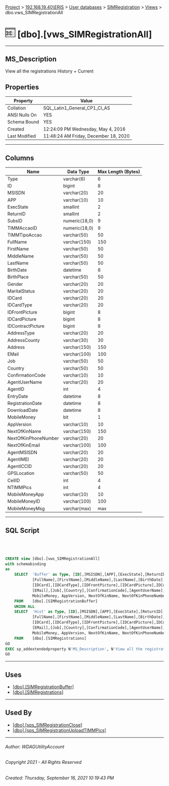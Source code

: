 #### 

[Project](../../../../index.md) > [192.168.19.40\\ERIS](../../../index.md) > [User databases](../../index.md) > [SIMRegistration](../index.md) > [Views](Views.md) > dbo.vws_SIMRegistrationAll

# ![Views](../../../../Images/View32.png) [dbo].[vws_SIMRegistrationAll]

---

## <a name="#description"></a>MS_Description

View all the registrations History + Current

## <a name="#properties"></a>Properties

| Property | Value |
|---|---|
| Collation | SQL_Latin1_General_CP1_CI_AS |
| ANSI Nulls On | YES |
| Schema Bound | YES |
| Created | 12:24:09 PM Wednesday, May 4, 2016 |
| Last Modified | 11:48:24 AM Friday, December 18, 2020 |


---

## <a name="#columns"></a>Columns

| Name | Data Type | Max Length (Bytes) |
|---|---|---|
| Type | varchar(6) | 6 |
| ID | bigint | 8 |
| MSISDN | varchar(20) | 20 |
| APP | varchar(10) | 10 |
| ExecState | smallint | 2 |
| ReturnID | smallint | 2 |
| SubsID | numeric(18,0) | 9 |
| TIMMAccaoID | numeric(18,0) | 9 |
| TIMMTipoAccao | varchar(50) | 50 |
| FullName | varchar(150) | 150 |
| FirstName | varchar(50) | 50 |
| MiddleName | varchar(50) | 50 |
| LastName | varchar(50) | 50 |
| BirthDate | datetime | 8 |
| BirthPlace | varchar(50) | 50 |
| Gender | varchar(20) | 20 |
| MaritalStatus | varchar(20) | 20 |
| IDCard | varchar(20) | 20 |
| IDCardType | varchar(20) | 20 |
| IDFrontPicture | bigint | 8 |
| IDCardPicture | bigint | 8 |
| IDContractPicture | bigint | 8 |
| AddressType | varchar(20) | 20 |
| AddressCounty | varchar(30) | 30 |
| Address | varchar(150) | 150 |
| EMail | varchar(100) | 100 |
| Job | varchar(50) | 50 |
| Country | varchar(50) | 50 |
| ConfirmationCode | varchar(10) | 10 |
| AgentUserName | varchar(20) | 20 |
| AgentID | int | 4 |
| EntryDate | datetime | 8 |
| RegistrationDate | datetime | 8 |
| DownloadDate | datetime | 8 |
| MobileMoney | bit | 1 |
| AppVersion | varchar(10) | 10 |
| NextOfKinName | varchar(150) | 150 |
| NextOfKinPhoneNumber | varchar(20) | 20 |
| NextOfKinEmail | varchar(100) | 100 |
| AgentMSISDN | varchar(20) | 20 |
| AgentIMEI | varchar(20) | 20 |
| AgentICCID | varchar(20) | 20 |
| GPSLocation | varchar(50) | 50 |
| CellID | int | 4 |
| NTIMMPics | int | 4 |
| MobileMoneyApp | varchar(10) | 10 |
| MobileMoneyID | varchar(100) | 100 |
| MobileMoneyMsg | varchar(max) | max |


---

## <a name="#sqlscript"></a>SQL Script

```sql



CREATE view [dbo].[vws_SIMRegistrationAll]
with schemabinding
as
	SELECT	'Buffer' as Type, [ID],[MSISDN],[APP],[ExecState],[ReturnID],[SubsID],[TIMMAccaoID],[TIMMTipoAccao],
			[FullName],[FirstName],[MiddleName],[LastName],[BirthDate],[BirthPlace],[Gender],[MaritalStatus],
			[IDCard],[IDCardType],[IDFrontPicture],[IDCardPicture],IDContractPicture, [AddressType],[AddressCounty],[Address],-- IDSignaturePicture,
			[EMail],[Job],[Country],[ConfirmationCode],[AgentUserName],[AgentID],[EntryDate],[RegistrationDate],[DownloadDate],
			MobileMoney, AppVersion, NextOfKinName, NextOfKinPhoneNumber, NextOfKinEmail, AgentMSISDN, AgentIMEI, AgentICCID, GPSLocation, CellID, NTIMMPics, MobileMoneyApp, [MobileMoneyID], MobileMoneyMsg
	FROM	[dbo].[SIMRegistrationBuffer]
	UNION ALL
	SELECT	'Hist' as Type, [ID],[MSISDN],[APP],[ExecState],[ReturnID],[SubsID],[TIMMAccaoID],[TIMMTipoAccao],
			[FullName],[FirstName],[MiddleName],[LastName],[BirthDate],[BirthPlace],[Gender],[MaritalStatus],
			[IDCard],[IDCardType],[IDFrontPicture],[IDCardPicture],IDContractPicture, [AddressType],[AddressCounty],[Address], --IDSignaturePicture,
			[EMail],[Job],[Country],[ConfirmationCode],[AgentUserName],[AgentID],[EntryDate],[RegistrationDate],[DownloadDate],
			MobileMoney, AppVersion, NextOfKinName, NextOfKinPhoneNumber, NextOfKinEmail, AgentMSISDN, AgentIMEI, AgentICCID, GPSLocation, CellID, NTIMMPics, MobileMoneyApp, [MobileMoneyID], MobileMoneyMsg
	FROM	[dbo].[SIMRegistrations]
GO
EXEC sp_addextendedproperty N'MS_Description', N'View all the registrations History + Current', 'SCHEMA', N'dbo', 'VIEW', N'vws_SIMRegistrationAll', NULL, NULL
GO

```


---

## <a name="#uses"></a>Uses

* [[dbo].[SIMRegistrationBuffer]](../Tables/SIMRegistrationBuffer.md)
* [[dbo].[SIMRegistrations]](../Tables/SIMRegistrations.md)


---

## <a name="#usedby"></a>Used By

* [[dbo].[sps_SIMRegistrationClose]](../Programmability/Stored_Procedures/sps_SIMRegistrationClose.md)
* [[dbo].[sps_SIMRegistrationUploadTIMMPics]](../Programmability/Stored_Procedures/sps_SIMRegistrationUploadTIMMPics.md)


---

###### Author:  WDAGUtilityAccount

###### Copyright 2021 - All Rights Reserved

###### Created: Thursday, September 16, 2021 10:19:43 PM

